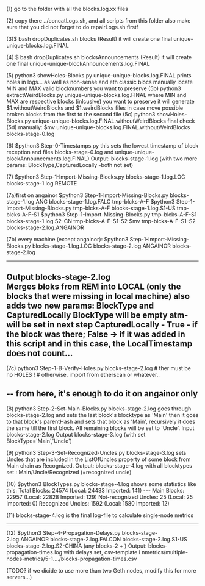 (1) go to the folder with all the blocks.log.xx files

(2) copy there ../concatLogs.sh, and all scripts from this folder
    also make sure that you did not forget to do repairLogs.sh first!

(3)$ bash dropDuplicates.sh blocks
(Result) it will create one final unique-unique-blocks.log.FINAL

(4) $ bash dropDuplicates.sh blocksAnnouncements
(Result) it will create one final unique-unique-blockAnnouncements.log.FINAL

(5) python3 showHoles-Blocks.py unique-unique-blocks.log.FINAL
   prints holes in logs... as well as non-sense and eth classic blocs
   manually locate MIN and MAX valid blocknumbers you want to preserve
(5b) python3 extractWeirdBlocks.py unique-unique-blocks.log.FINAL <MIN> <MAX>
   where MIN and MAX are respective blocks (inlcusive) you want to preserve
   it will generate $1.withoutWeirdBlocks and $1.weirdBlocks  files
   in case move possible broken blocks from the first to the second file
(5c) python3 showHoles-Blocks.py unique-unique-blocks.log.FINAL.withoutWeirdBlocks
   final check
(5d) manually:
     $mv unique-unique-blocks.log.FINAL.withoutWeirdBlocks blocks-stage-0.log

(6) $python3 Step-0-Timestamps.py
 this sets the lowest timestamp of block reception and 
 files blocks-stage-0.log and unique-unique-blockAnnouncements.log.FINAL)
 Output: blocks-stage-1.log     (with two more params:  BlockType,CapturedLocally   -both not set)


(7) $python3 Step-1-Import-Missing-Blocks.py blocks-stage-1.log.LOC blocks-stage-1.log.REMOTE  <out-file>

(7a)first on angainor
$python3 Step-1-Import-Missing-Blocks.py blocks-stage-1.log.ANG blocks-stage-1.log.FALC tmp-blcks-A-F
$python3 Step-1-Import-Missing-Blocks.py tmp-blcks-A-F blocks-stage-1.log.S1-US tmp-blcks-A-F-S1
$python3 Step-1-Import-Missing-Blocks.py tmp-blcks-A-F-S1 blocks-stage-1.log.S2-CN tmp-blcks-A-F-S1-S2
$mv tmp-blcks-A-F-S1-S2 blocks-stage-2.log.ANGAINOR


(7b) every machine (except angainor):
$python3 Step-1-Import-Missing-Blocks.py blocks-stage-1.log.LOC blocks-stage-2.log.ANGAINOR blocks-stage-2.log


----
  Output blocks-stage-2.log  
 Merges bloks from REM into LOCAL
 (only the blocks that were missing in local machine)
 also adds two new params: BlockType and CapturedLocally
  BlockType will be empty atm-will be set in next step
  CapturedLocally - True - if the block was there; False -> if it was added in this
  script and in this case, the LocalTimestamp does not count...
---


(7c) python3 Step-1-B-Verify-Holes.py blocks-stage-2.log    # ther must be no HOLES !
     # otherwise, import from etherscan or whatever..


--
from here, it's enough to do it on angainor only
---

(8) python3 Step-2-Set-Main-Blocks.py blocks-stage-2.log
  goes through blocks-stage-2.log and sets the last block's blocktype as 'Main'
  then it goes to that block's parentHash and sets that block as 'Main',
  recursively it does the same till the first block.
  All remaining blocks will be set to 'Uncle'.
  Input blocks-stage-2.log
  Output blocks-stage-3.log (with set BlockType='Main','Uncle')

(9) python3 Step-3-Set-Recognized-Uncles.py blocks-stage-3.log
   sets Uncles that are included in the ListOfUncles property of some block from Main chain as Recognized.
   Output: blocks-stage-4.log with all blocktypes set : Main/Uncle/Recognized (=recognized uncle)

(10) $python3 BlockTypes.py blocks-stage-4.log
   shows some statistics like this:
      Total Blocks:  24574 (Local: 24433 Imported: 141)
      ---
      Main Blocks: 22957 (Local: 22828 Imported: 129)
      Not-recognized Uncles: 25 (Local: 25 Imported: 0)
      Recognized Uncles: 1592 (Local: 1580 Imported: 12)

(11) blocks-stage-4.log is the final log-file to calculate single-node metrics

---

(12) $python3 Step-4-Propagation-Delays.py blocks-stage-2.log.ANGAINOR blocks-stage-2.log.FALCON blocks-stage-2.log.S1-US blocks-stage-2.log.S2-CHINA   (any blocks-2 + )
   Output: blocks-propagation-times.log with delays set, csv-template i nmetrics/multiple-nodes-metrics/5-1..../blocks-propagation-times.csv

   (TODO? if we dicide to use more than two Geth nodes, modify this for more servers...)
